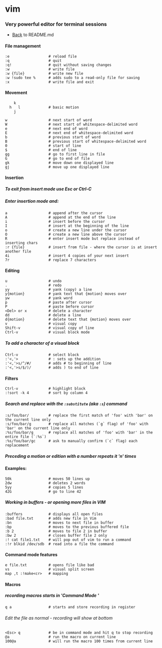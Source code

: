 # vim
### Very powerful editor for terminal sessions

- [Back](README.md) to README.md

#### File management
```
:e                  # reload file
:q                  # quit
:q!                 # quit without saving changes
:w                  # write file
:w {file}           # write new file
:w !sudo tee %	    # adds sudo to a read-only file for saving
:x                  # write file and exit
```

#### Movement
```
    k
  h   l             # basic motion
    j

w                   # next start of word
W                   # next start of whitespace-delimited word
e                   # next end of word
E                   # next end of whitespace-delimited word
b                   # previous start of word
B                   # previous start of whitespace-delimited word
0                   # start of line
$                   # end of line
gg                  # go to first line in file
G                   # go to end of file
gk                  # move down one displayed line
gj                  # move up one displayed line
```

#### Insertion
#####   To exit from insert mode use Esc or Ctrl-C
#####   Enter insertion mode and:
```
a                   # append after the cursor
A                   # append at the end of the line
i                   # insert before the cursor
I                   # insert at the beginning of the line
o                   # create a new line under the cursor
O                   # create a new line above the cursor
R                   # enter insert mode but replace instead of inserting chars
:r {file}           # insert from file - where the cursor is at insert another file
4i                  # insert 4 copies of your next insert
7r                  # replace 7 characters
```

#### Editing
```
u                   # undo
.                   # redo
yy                  # yank (copy) a line
y{motion}           # yank text that {motion} moves over
yw                  # yank word
p                   # paste after cursor
P                   # paste before cursor
<Del> or x          # delete a character
dd                  # delete a line
d{motion}           # delete text that {motion} moves over
v                   # visual copy
Shift-v             # visual copy of line
Ctrl-v              # visual block mode
```

#####  To add a character of a visual block
```
Ctrl-v		        # select block
:'<,'>		        # : sets up the addition
:'<,'>s/^/#/	    # adds # to beginning of line
:'<,'>s/$/)/	    # adds ) to end of line
```

#### Filters
```
Ctrl-v              # highlight block
:!sort -k 4	        # sort by column 4
```

##### Search and replace with the `:substitute` (aka `:s`) command
```
:s/foo/bar/	        # replace the first match of 'foo' with 'bar' on the current line only
:s/foo/bar/g        # replace all matches (`g` flag) of 'foo' with 'bar' on the current line only
:%s/foo/bar/g       # replace all matches of 'foo' with 'bar' in the entire file (`:%s`)
:%s/foo/bar/gc	    # ask to manually confirm (`c` flag) each replacement
```

##### Preceding a motion or edition with a number repeats it 'n' times
#### Examples:
```
50k                 # moves 50 lines up
2dw                 # deletes 2 words
5yy                 # copies 5 lines
42G                 # go to line 42
```

##### Working in buffers - or opening more files in VIM
```
:buffers            # displays all open files
:bad file.txt       # adds new file in Vim
:bn                 # moves to next file in buffer
:bp                 # moves to the previous buffered file
:b 2                # moves to file 2 in buffer
:bw 2               # closes buffer file 2 only
:! cat file1.txt    # will pop out of vim to run a command
:!r blkid /dev/sdb  # read into a file the command
```

#### Command mode features
```
e file.txt          # opens file like bad
vs                  # visual split screen
map ,t :!make<cr>   # mapping
```

#### Macros
##### recording macros starts in 'Command Mode <Esc>'
```
q a                 # starts and store recording in register
```
###### Edit the file as normal - recording will show at bottom
```
<Esc> q             # be in command mode and hit q to stop recording
@a                  # run the macro on current line
100@a               # will run the macro 100 times from current line
```
